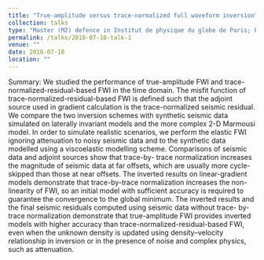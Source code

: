 ```yaml
---
title: "True-amplitude versus trace-normalized full waveform inversion"
collection: talks
type: "Master (M2) defence in Institut de physique du globe de Paris; Presented also in IPGP Congrès des doctorants (2019)"
permalink: /talks/2018-07-10-talk-1
venue: ""
date: 2018-07-10
location: ""
---
```

Summary: We studied the performance of true-amplitude FWI and trace-normalized-residual-based FWI in the time domain. The misfit function of trace-normalized-residual-based FWI is defined such that the adjoint source used in gradient calculation is the trace-normalized seismic residual. We compare the two inversion schemes with synthetic seismic data simulated on laterally invariant models and the more complex 2-D Marmousi model. In order to simulate realistic scenarios, we perform the elastic FWI ignoring attenuation to noisy seismic data and to the synthetic data modelled using a viscoelastic modelling scheme. Comparisons of seismic data and adjoint sources show that trace-by- trace normalization increases the magnitude of seismic data at far offsets, which are usually more cycle-skipped than those at near offsets. The inverted results on linear-gradient models demonstrate that trace-by-trace normalization increases the non-linearity of FWI, so an initial model with sufficient accuracy is required to guarantee the convergence to the global minimum. The inverted results and the final seismic residuals computed using seismic data without trace- by-trace normalization demonstrate that true-amplitude FWI provides inverted models with higher accuracy than trace-normalized-residual-based FWI, even when the unknown density is updated using density–velocity relationship in inversion or in the presence of noise and complex physics, such as attenuation.
